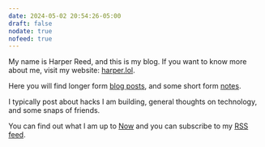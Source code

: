 ```yaml
---
date: 2024-05-02 20:54:26-05:00
draft: false
nodate: true
nofeed: true
---
```


My name is Harper Reed, and this is my blog. If you want to know more about me, visit my website: [harper.lol](https://harper.lol).

Here you will find longer form [blog posts](/posts), and some short form [notes](/notes).

I typically post about hacks I am building, general thoughts on technology, and some snaps of friends.

You can find out what I am up to [Now](/now) and you can subscribe to my [RSS feed](/index.xml).
